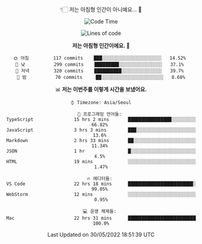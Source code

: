 <div align='center'>
 
👇🏻 저는 아침형 인간이 아니예요... 🙊
 
<!--START_SECTION:waka-->
![Code Time](http://img.shields.io/badge/Code%20Time-1%2C510%20hrs%2043%20mins-blue)

![Lines of code](https://img.shields.io/badge/%EC%A0%80%EB%8A%94%20%EC%97%AC%ED%83%9C%EA%B9%8C%EC%A7%80%20-216%20Thousand%20%EC%A4%84%EC%9D%98%20%EC%BD%94%EB%93%9C%EB%A5%BC%20%EC%9E%91%EC%84%B1%ED%96%88%EC%96%B4%EC%9A%94.-blue)

**저는 아침형 인간이에요. 🐤** 

```text
🌞 아침         117 commits    ███░░░░░░░░░░░░░░░░░░░░░░   14.52% 
🌆 낮　         299 commits    █████████░░░░░░░░░░░░░░░░   37.1% 
🌃 저녁         320 commits    ██████████░░░░░░░░░░░░░░░   39.7% 
🌙 밤　         70 commits     ██░░░░░░░░░░░░░░░░░░░░░░░   8.68%

```


📊 **저는 이번주를 이렇게 시간을 보냈어요.** 

```text
⌚︎ Timezone: Asia/Seoul

💬 프로그래밍 언어들: 
TypeScript               15 hrs 2 mins       ████████████████░░░░░░░░░   66.82% 
JavaScript               3 hrs 3 mins        ███░░░░░░░░░░░░░░░░░░░░░░   13.6% 
Markdown                 2 hrs 33 mins       ██░░░░░░░░░░░░░░░░░░░░░░░   11.34% 
JSON                     1 hr                █░░░░░░░░░░░░░░░░░░░░░░░░   4.5% 
HTML                     19 mins             ░░░░░░░░░░░░░░░░░░░░░░░░░   1.47%

🔥 에디터들: 
VS Code                  22 hrs 18 mins      ████████████████████████░   99.05% 
WebStorm                 12 mins             ░░░░░░░░░░░░░░░░░░░░░░░░░   0.95%

💻 운영 체제들: 
Mac                      22 hrs 31 mins      █████████████████████████   100.0%

```


 Last Updated on 30/05/2022 18:51:39 UTC
<!--END_SECTION:waka-->
 </div>
<!---
Emewjin/Emewjin is a ✨ special ✨ repository because its `README.md` (this file) appears on your GitHub profile.
You can click the Preview link to take a look at your changes.
--->
